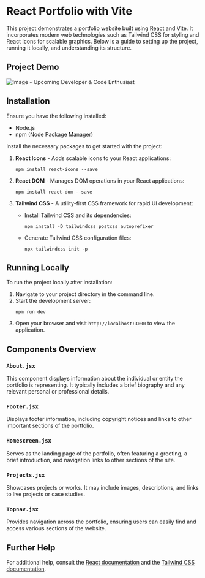 # React Portfolio with Vite

This project demonstrates a portfolio website built using React and Vite. It incorporates modern web technologies such as Tailwind CSS for styling and React Icons for scalable graphics. Below is a guide to setting up the project, running it locally, and understanding its structure.

## Project Demo

![Image - Upcoming Developer & Code Enthusiast](/src/assets/image.png)

## Installation

Ensure you have the following installed:
- Node.js
- npm (Node Package Manager)


Install the necessary packages to get started with the project:

1. **React Icons** - Adds scalable icons to your React applications:
   ```
   npm install react-icons --save
   ```

2. **React DOM** - Manages DOM operations in your React applications:
   ```
   npm install react-dom --save
   ```

3. **Tailwind CSS** - A utility-first CSS framework for rapid UI development:
   - Install Tailwind CSS and its dependencies:
     ```
     npm install -D tailwindcss postcss autoprefixer
     ```
   - Generate Tailwind CSS configuration files:
     ```
     npx tailwindcss init -p
     ```

## Running Locally

To run the project locally after installation:
1. Navigate to your project directory in the command line.
2. Start the development server:
   ```
   npm run dev
   ```
3. Open your browser and visit `http://localhost:3000` to view the application.

## Components Overview

### `About.jsx`

This component displays information about the individual or entity the portfolio is representing. It typically includes a brief biography and any relevant personal or professional details.

### `Footer.jsx`

Displays footer information, including copyright notices and links to other important sections of the portfolio.

### `Homescreen.jsx`

Serves as the landing page of the portfolio, often featuring a greeting, a brief introduction, and navigation links to other sections of the site.

### `Projects.jsx`

Showcases projects or works. It may include images, descriptions, and links to live projects or case studies.

### `Topnav.jsx`

Provides navigation across the portfolio, ensuring users can easily find and access various sections of the website.

## Further Help

For additional help, consult the [React documentation](https://reactjs.org/) and the [Tailwind CSS documentation](https://tailwindcss.com/docs).
